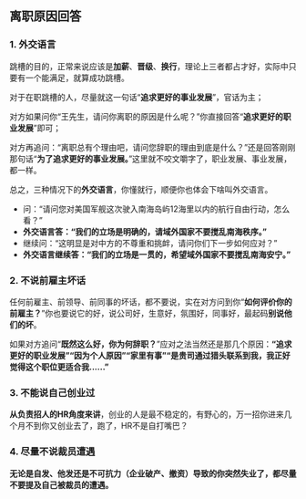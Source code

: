 ## 离职原因回答

### 1. 外交语言

跳槽的目的，正常来说应该是**加薪**、**晋级**、**换行**，理论上三者都占才好，实际中只要有一个能满足，就算成功跳槽。

对于在职跳槽的人，尽量就这一句话“**追求更好的事业发展**”，官话为主；

对方如果问你“王先生，请问你离职的原因是什么呢？”你直接回答“**追求更好的职业发展**”即可；

对方再追问：“离职总有个理由吧，请问您辞职的理由到底是什么？”还是回答刚刚那句话“**为了追求更好的事业发展。**”这里就不咬文嚼字了，职业发展、事业发展，都一样。



总之，三种情况下的**外交语言**，你懂就行，顺便你也体会下啥叫外交语言。

- 问：“请问您对美国军舰这次驶入南海岛屿12海里以内的航行自由行动，怎么看？”
- **外交语言答：“我们的立场是明确的，请域外国家不要搅乱南海秩序。”**
- 继续问：“这明显是对中方的不尊重和挑衅，请问你们下一步如何应对？”
- **外交语言继续答：“我们的立场是一贯的，希望域外国家不要搅乱南海安宁。”**

### 2. **不说前雇主坏话**



任何前雇主、前领导、前同事的坏话，都不要说，实在对方问到你“**如何评价你的前雇主？**”你也要说它的好，说公司好，生意好，氛围好，同事好，最起码**别说他们的坏**。

如果对方追问“**既然这么好，你为何辞职？**”应对之法当然还是那几个原因：**“追求更好的职业发展”“因为个人原因”“家里有事”“是贵司通过猎头联系到我，我正好觉得这个职位更适合我......”**



### 3. **不能说自己创业过**

**从负责招人的HR角度来讲**，创业的人是最不稳定的，有野心的，万一招你进来几个月不到你又创业去了，跑了，HR不是自打嘴巴？

### 4. **尽量不说裁员遭遇**

**无论是自发、他发还是不可抗力（企业破产、撤资）导致的你突然失业了，都尽量不要提及自己被裁员的遭遇。**